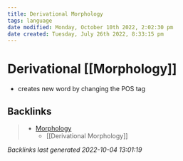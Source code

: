 ```yaml
---
title: Derivational Morphology
tags: language
date modified: Monday, October 10th 2022, 2:02:30 pm
date created: Tuesday, July 26th 2022, 8:33:15 pm
---
```


# Derivational [[Morphology]]
- creates new word by changing the POS tag

## Backlinks
> - [Morphology](Morphology.md)
>   - [[Derivational Morphology]]

_Backlinks last generated 2022-10-04 13:01:19_
